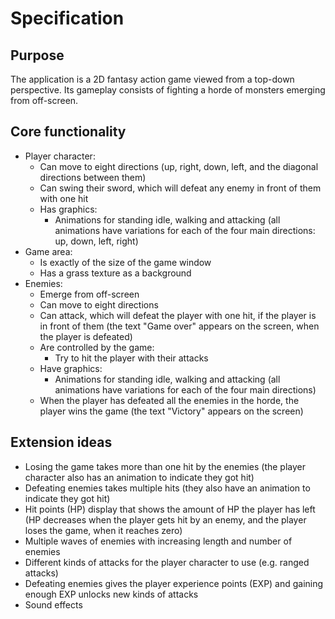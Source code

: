 
# Specification

## Purpose

The application is a 2D fantasy action game viewed from a top-down perspective. Its gameplay consists of fighting a horde of monsters emerging from off-screen.

## Core functionality

- Player character:
  - Can move to eight directions (up, right, down, left, and the diagonal directions between them)
  - Can swing their sword, which will defeat any enemy in front of them with one hit
  - Has graphics:
    - Animations for standing idle, walking and attacking (all animations have variations for each of the four main directions: up, down, left, right)
- Game area:
  - Is exactly of the size of the game window
  - Has a grass texture as a background
- Enemies:
  - Emerge from off-screen
  - Can move to eight directions
  - Can attack, which will defeat the player with one hit, if the player is in front of them (the text "Game over" appears on the screen, when the player is defeated)
  - Are controlled by the game:
    - Try to hit the player with their attacks
  - Have graphics:
    - Animations for standing idle, walking and attacking (all animations have variations for each of the four main directions)
  - When the player has defeated all the enemies in the horde, the player wins the game (the text "Victory" appears on the screen)

## Extension ideas

- Losing the game takes more than one hit by the enemies (the player character also has an animation to indicate they got hit)
- Defeating enemies takes multiple hits (they also have an animation to indicate they got hit)
- Hit points (HP) display that shows the amount of HP the player has left (HP decreases when the player gets hit by an enemy, and the player loses the game, when it reaches zero)
- Multiple waves of enemies with increasing length and number of enemies
- Different kinds of attacks for the player character to use (e.g. ranged attacks)
- Defeating enemies gives the player experience points (EXP) and gaining enough EXP unlocks new kinds of attacks
- Sound effects

